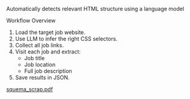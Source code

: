

Automatically detects relevant HTML structure using a language model

Workflow Overview

1. Load the target job website.
2. Use LLM to infer the right CSS selectors.
3. Collect all job links.
4. Visit each job and extract:
   - Job title
   - Job location
   - Full job description
5. Save results in JSON.

 [squema_scrap.pdf](https://github.com/user-attachments/files/21554245/squema_scrap.pdf)
